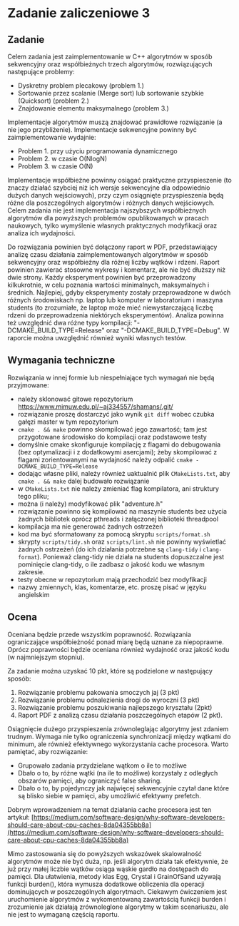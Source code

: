 # Zadanie zaliczeniowe 3

## Zadanie
Celem zadania jest zaimplementowanie w C++ algorytmów w sposób sekwencyjny oraz 
współbieżnych trzech algorytmów, rozwiązujących następujące problemy:

- Dyskretny problem plecakowy (problem 1.)
- Sortowanie przez scalanie (Merge sort) lub sortowanie szybkie (Quicksort) (problem 2.)
- Znajdowanie elementu maksymalnego (problem 3.)

Implementacje algorytmów muszą znajdować prawidłowe rozwiązanie (a nie jego
przybliżenie). Implementacje sekwencyjne powinny być zaimplementowanie wydajnie:

- Problem 1. przy użyciu programowania dynamicznego
- Problem 2. w czasie O(NlogN)
- Problem 3. w czasie O(N)

Implementacje współbieżne powinny osiągać praktyczne przyspieszenie
(to znaczy działać szybciej niż ich wersje sekwencyjne dla  odpowiednio dużych danych
wejściowych), przy czym osiągnięte przyspieszenia będą różne dla poszczególnych algorytmów 
i różnych danych wejściowych. Celem zadania nie jest implementacja najszybszych współbieżnych 
algorytmów dla powyższych problemów opublikowanych w pracach naukowych, tylko wymyślenie 
własnych praktycznych modyfikacji oraz analiza ich wydajności.

Do rozwiązania powinien być dołączony raport w PDF, przedstawiający analizę
czasu działania zaimplementowanych algorytmów w sposób sekwencyjny oraz
współbieżny dla różnej liczby wątków i rdzeni. Raport powinien zawierać stosowne
wykresy i komentarz, ale nie być dłuższy niż dwie strony. Każdy eksperyment powinien być
przeprowadzony kilkukrotnie, w celu poznania wartości minimalnych, maksymalnych
i średnich. Najlepiej, gdyby eksperymenty zostały przeprowadzone w dwóch różnych
środowiskach np. laptop lub komputer w laboratorium i maszyna students (to zrozumiałe,
że laptop może mieć niewystarczającą liczbę rdzeni do przeprowadzenia niektórych
eksperymentów). Analiza powinna też uwzględnić dwa różne typy kompilacji:
"-DCMAKE_BUILD_TYPE=Release" oraz  "-DCMAKE_BUILD_TYPE=Debug". W raporcie można uwzględnić również 
wyniki własnych testów.



## Wymagania techniczne

Rozwiązania w innej formie lub niespełniające tych wymagań nie będą przyjmowane:

 * należy sklonować gitowe repozytorium https://www.mimuw.edu.pl/~aj334557/shamans/.git/
 * rozwiązanie proszę dostarczyć jako wynik `git diff` wobec czubka gałęzi
   master w tym repozytorium
 * `cmake . && make` powinno skompilować jego zawartość; tam jest przygotowane
   środowisko do kompilacji oraz podstawowe testy
 * domyślnie cmake skonfiguruje kompilację z flagami do debugowania (bez
   optymalizacji i z dodatkowymi asercjami); żeby skompilować z flagami
   zorientowanymi na wydajność należy odpalić `cmake -DCMAKE_BUILD_TYPE=Release`
 * dodając własne pliki, należy również uaktualnić plik `CMakeLists.txt`, aby
   `cmake . && make` dalej budowało rozwiązanie
 * w `CMakeLists.txt` nie należy zmieniać flag kompilatora, ani struktury tego
   pliku;
 * można (i należy) modyfikować plik "adventure.h"
 * rozwiązanie powinno się kompilować na maszynie students bez użycia żadnych bibliotek
   oprócz pthreads i załączonej biblioteki threadpool
 * kompilacja ma nie generować żadnych ostrzeżeń
 * kod ma być sformatowany za pomocą skryptu `scripts/format.sh`
 * skrypty `scripts/tidy.sh` oraz `scripts/lint.sh` nie powinny wyświetlać
   żadnych ostrzeżeń (do ich działania potrzebne są `clang-tidy` i
   `clang-format`). Ponieważ clang-tidy nie działa na students dopuszczalne
    jest pominięcie clang-tidy, o ile zadbasz o jakość kodu we własnym zakresie.
 * testy obecne w repozytorium mają przechodzić bez modyfikacji
 * nazwy zmiennych, klas, komentarze, etc. proszę pisać w języku angielskim


## Ocena

Oceniana będzie przede wszystkim poprawność. Rozwiązania ograniczające
współbieżność ponad miarę będą uznane za niepoprawne. Oprócz poprawności
będzie oceniana również wydajność oraz jakość kodu (w najmniejszym stopniu).

Za zadanie można uzyskać 10 pkt, które są podzielone w następujący sposób:
1. Rozwiązanie problemu pakowania smoczych jaj (3 pkt)
2. Rozwiązanie problemu odnalezienia drogi do wyroczni (3 pkt)
3. Rozwiązanie problemu poszukiwania najlepszego kryształu (2pkt)
4. Raport PDF z analizą czasu działania poszczególnych etapów (2 pkt).

Osiągnięcie dużego przyspieszenia zrównoleglając algorytmy jest zdaniem trudnym.
Wymaga nie tylko ograniczenia synchronizacji między wątkami do minimum, ale również
efektywnego wykorzystania cache procesora. Warto pamiętać, aby rozwiązanie:

- Grupowało zadania przydzielane wątkom o ile to możliwe
- Dbało o to, by różne wątki (na ile to możliwe) korzystały z odległych obszarów pamięci, aby ograniczyć false sharing.
- Dbało o to, by pojedynczy jak najwięcej sekwencyjnie czytał dane które są blisko siebie w pamięci, aby umożliwić efektywny prefetch.

Dobrym wprowadzeniem na temat działania cache procesora jest ten artykuł: 
[https://medium.com/software-design/why-software-developers-should-care-about-cpu-caches-8da04355bb8a](https://medium.com/software-design/why-software-developers-should-care-about-cpu-caches-8da04355bb8a)


Mimo zastosowania się do powyższych wskazówek skalowalność algorytmów może nie być
duża, np. jeśli algorytm działa tak efektywnie, że już przy małej liczbie wątków
osiąga wąskie gardło na dostępach do pamięci. Dla ułatwienia, metody klas Egg,
Crystal i GrainOfSand używają funkcji burden(), która wymusza dodatkowe obliczenia
dla operacji dominujących w poszczególnych algorytmach. Ciekawym ćwiczeniem jest
uruchomienie algorytmów z wykomentowaną zawartością funkcji burden i zrozumienie
jak działają zrównoleglone algorytmy w takim scenariuszu, ale nie jest to wymaganą
częścią raportu.


